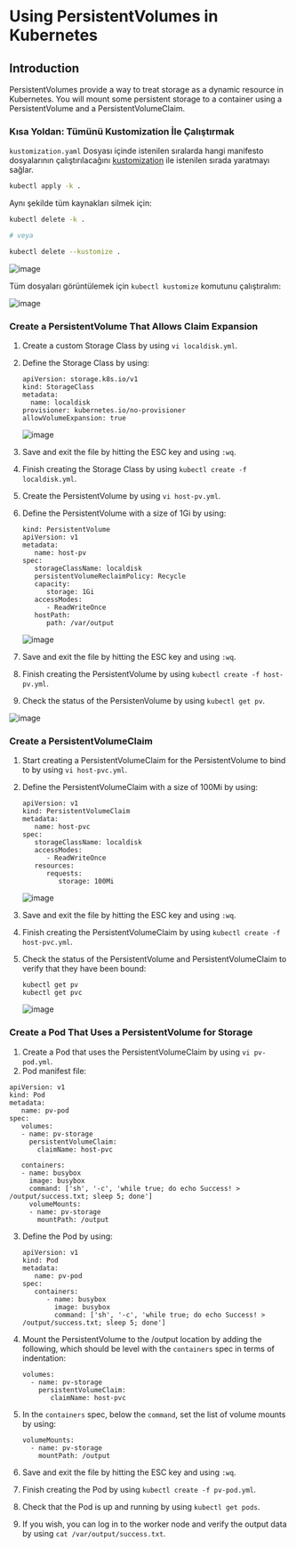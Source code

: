 # Using PersistentVolumes in Kubernetes

## Introduction

PersistentVolumes provide a way to treat storage as a dynamic resource in Kubernetes. You will mount some persistent storage to a container using a PersistentVolume and a PersistentVolumeClaim.

### Kısa Yoldan: Tümünü Kustomization İle Çalıştırmak

`kustomization.yaml` Dosyası içinde istenilen sıralarda hangi manifesto dosyalarının çalıştırılacağını [kustomization](https://kubernetes.io/docs/tasks/manage-kubernetes-objects/kustomization/) ile  istenilen sırada yaratmayı sağlar.

```sh
kubectl apply -k .
```

Aynı şekilde tüm kaynakları silmek için:
```sh
kubectl delete -k .

# veya

kubectl delete --kustomize .
```

![image](https://github.com/user-attachments/assets/81c5b0b0-e2a7-46ad-9437-0c8d802cf887)

Tüm dosyaları görüntülemek için `kubectl kustomize` komutunu çalıştıralım:

![image](https://github.com/user-attachments/assets/274f00f0-2102-4628-9705-1a9972f9af16)


### Create a PersistentVolume That Allows Claim Expansion

1.  Create a custom Storage Class by using `vi localdisk.yml`.
2.  Define the Storage Class by using:

    ```
    apiVersion: storage.k8s.io/v1
    kind: StorageClass
    metadata:
      name: localdisk
    provisioner: kubernetes.io/no-provisioner
    allowVolumeExpansion: true
    ```

    ![image](https://github.com/user-attachments/assets/bedfb313-e6b9-430e-8a42-ab66c1216e88)

3.  Save and exit the file by hitting the ESC key and using `:wq`.
4.  Finish creating the Storage Class by using `kubectl create -f localdisk.yml`.
5.  Create the PersistentVolume by using `vi host-pv.yml`.
6.  Define the PersistentVolume with a size of 1Gi by using:

    ```
    kind: PersistentVolume
    apiVersion: v1
    metadata:
       name: host-pv
    spec:
       storageClassName: localdisk
       persistentVolumeReclaimPolicy: Recycle
       capacity:
          storage: 1Gi
       accessModes:
          - ReadWriteOnce
       hostPath:
          path: /var/output
    ```

    ![image](https://github.com/user-attachments/assets/7e4a946c-9b9c-4cd8-8d78-2b3156e10f8d)

7.  Save and exit the file by hitting the ESC key and using `:wq`.
8.  Finish creating the PersistentVolume by using `kubectl create -f host-pv.yml`.
9.  Check the status of the PersistenVolume by using `kubectl get pv`.

![image](https://github.com/user-attachments/assets/dc2854e9-97ff-4cb4-921d-ceae11beb41a)

### Create a PersistentVolumeClaim

1.  Start creating a PersistentVolumeClaim for the PersistentVolume to bind to by using `vi host-pvc.yml`.
2.  Define the PersistentVolumeClaim with a size of 100Mi by using:

    ```
    apiVersion: v1
    kind: PersistentVolumeClaim
    metadata:
       name: host-pvc
    spec:
       storageClassName: localdisk
       accessModes:
          - ReadWriteOnce
       resources:
          requests:
             storage: 100Mi
    ```

    ![image](https://github.com/user-attachments/assets/7b531bfd-b56b-479e-8dcb-944ba535017e)

3.  Save and exit the file by hitting the ESC key and using `:wq`.
4.  Finish creating the PersistentVolumeClaim by using `kubectl create -f host-pvc.yml`.
5.  Check the status of the PersistentVolume and PersistentVolumeClaim to verify that they have been bound:

    ```
    kubectl get pv
    kubectl get pvc
    ```

    ![image](https://github.com/user-attachments/assets/d1969185-1300-4fa0-b613-c4472f6ed9d2)

### Create a Pod That Uses a PersistentVolume for Storage

1.  Create a Pod that uses the PersistentVolumeClaim by using `vi pv-pod.yml`.
2.  Pod manifest file:


```
apiVersion: v1
kind: Pod
metadata:
   name: pv-pod
spec:
   volumes:
   - name: pv-storage
     persistentVolumeClaim:
       claimName: host-pvc

   containers:
   - name: busybox
     image: busybox
     command: ['sh', '-c', 'while true; do echo Success! > /output/success.txt; sleep 5; done']
     volumeMounts:
     - name: pv-storage
       mountPath: /output
```

3.  Define the Pod by using:

    ```
    apiVersion: v1
    kind: Pod
    metadata:
       name: pv-pod
    spec:
       containers:
          - name: busybox
            image: busybox
            command: ['sh', '-c', 'while true; do echo Success! > /output/success.txt; sleep 5; done']
    ```

4.  Mount the PersistentVolume to the /output location by adding the following, which should be level with the `containers` spec in terms of indentation:

    ```
    volumes:
      - name: pv-storage
        persistentVolumeClaim:
           claimName: host-pvc
    ```

5.  In the `containers` spec, below the `command`, set the list of volume mounts by using:

    ```
    volumeMounts:
      - name: pv-storage
        mountPath: /output
    ```

6.  Save and exit the file by hitting the ESC key and using `:wq`.
7.  Finish creating the Pod by using `kubectl create -f pv-pod.yml`.
8.  Check that the Pod is up and running by using `kubectl get pods`.
9.  If you wish, you can log in to the worker node and verify the output data by using `cat /var/output/success.txt`.
